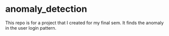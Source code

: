 # anomaly_detection

This repo is for a project that I created for my final sem.
It finds the anomaly in the user login pattern.
